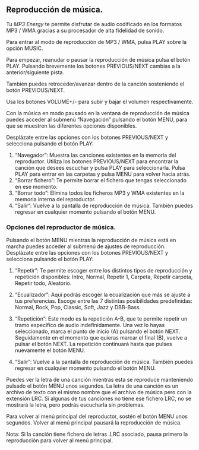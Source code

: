 ## Reproducción de música.

Tu *MP3 Energy* te permite disfrutar de audio codificado en los formatos MP3 / WMA gracias a su procesador de alta fidelidad de sonido.

Para entrar al modo de reproducción de MP3 / WMA, pulsa PLAY sobre la opción MUSIC.

Para empezar, reanudar o pausar la reproducción de música pulsa el botón PLAY. Pulsando brevemente los botones PREVIOUS/NEXT
cambias a la anterior/siguiente pista.

También puedes retroceder/avanzar dentro de la canción sosteniendo el botón PREVIOUS/NEXT.

Usa los botones VOLUME+/- para subir y bajar el volumen respectivamente.

Con la música en modo pausado en la ventana de reproducción de música puedes acceder al submenú “Navegación” pulsando el botón
MENU, para que se muestren las diferentes opciones disponibles.

Desplázate entre las opciones con los botones PREVIOUS/NEXT y
selecciona pulsando el botón PLAY:

1. “Navegador”: Muestra las canciones existentes en la memoria del reproductor. Utiliza los botones PREVIOUS/NEXT para encontrar la
canción que desees escuchar y pulsa PLAY para seleccionarla. Pulsa PLAY para entrar en las carpetas y pulsa MENU para volver hacia atrás.
2. “Borrar fichero”: Te permite borrar el fichero que tengas seleccionado en ese momento.
3. “Borrar todo”: Elimina todos los ficheros MP3 y WMA existentes en la memoria interna del reproductor.
4. “Salir”: Vuelve a la pantalla de reproducción de música. También puedes regresar en cualquier momento pulsando el botón MENU.

### Opciones del reproductor de música.

Pulsando el botón MENU mientras la reproducción de música está en marcha puedes acceder al submenú de ajustes de reproducción.
Desplázate entre las opciones con los botones PREVIOUS/NEXT y selecciona pulsando el botón PLAY:

1. “Repetir”: Te permite escoger entre los distintos tipos de reproducción y repetición disponibles: Intro, Normal, Repetir 1, Carpeta, Repetir carpeta, Repetir todo, Aleatorio.

2. “Ecualizador”: Aquí podrás escoger la ecualización que más se ajuste a tus preferencias. Escoge entre las 7 distintas posibilidades predefinidas: Normal, Rock, Pop, Classic, Soft, Jazz y DBB-Bass.

3. “Repetición”: Este modo es la repetición A-B, que te permite repetir un tramo específico de audio indefinidamente. Una vez lo hayas seleccionado, marca el punto de inicio (A) pulsando el botón NEXT. Seguidamente en el momento que quieras marcar el final (B), vuelve a pulsar el botón NEXT. La repetición continuará hasta que pulses nuevamente el botón MENU.

4. “Salir”: Vuelve a la pantalla de reproducción de música. También puedes regresar en cualquier momento pulsando el botón MENU.

Puedes ver la letra de una canción mientras esta se reproduce manteniendo pulsado el botón MENU unos segundos. La letra de una
canción es un archivo de texto con el mismo nombre que el archivo de música pero con la extensión LRC. Si algunas de tus canciones no tiene ese fichero LRC, no se mostrará la letra, pero podrás escucharla sin problemas.

Para volver al menú principal del reproductor, sostén el botón MENU unos segundos. Volver al menú principal pausará la reproducción de música.

Nota: Si la canción tiene fichero de letras .LRC asociado, pausa primero la reproducción para volver al menú principal.

